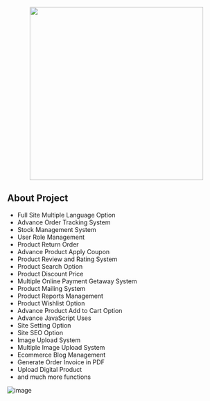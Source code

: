<p align="center"><a href="https://laravel.com" target="_blank"><img src="https://raw.githubusercontent.com/laravel/art/master/logo-lockup/5%20SVG/2%20CMYK/1%20Full%20Color/laravel-logolockup-cmyk-red.svg" width="400"></a></p>


## About Project
- Full Site Multiple Language Option
- Advance Order Tracking System
- Stock Management System
- User Role Management
- Product Return Order
- Advance Product Apply Coupon
- Product Review and Rating System
- Product Search Option
- Product Discount Price
- Multiple Online Payment Getaway System
- Product Mailing System
- Product Reports Management
- Product Wishlist Option
- Advance Product Add to Cart Option
- Advance JavaScript Uses
- Site Setting Option
- Site SEO Option
- Image Upload System
- Multiple Image Upload System
- Ecommerce Blog Management
- Generate Order Invoice  in PDF
- Upload Digital Product
- and much more functions


![image](https://user-images.githubusercontent.com/62131240/170816864-f0cdd7af-9f32-44a5-93a3-cfb344180a4f.png)

